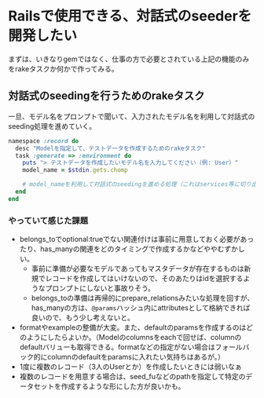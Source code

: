 # Railsで使用できる、対話式のseederを開発したい

まずは、いきなりgemではなく、仕事の方で必要とされている上記の機能のみをrakeタスクか何かで作ってみる。

## 対話式のseedingを行うためのrakeタスク
一旦、モデル名をプロンプトで聞いて、入力されたモデル名を利用して対話式のseeding処理を進めていく。

```ruby
namespace :record do
  desc "Modelを指定して、テストデータを作成するためのrakeタスク"
  task :generate => :environment do
    puts "> テストデータを作成したいモデル名を入力してください（例: User）"
    model_name = $stdin.gets.chomp

    # model_nameを利用して対話式のseedingを進める処理（これはservices等に切り出す）
  end
end

```

### やっていて感じた課題
- belongs_toでoptional:trueでない関連付けは事前に用意しておく必要があったり、has_manyの関連をどのタイミングで作成するかなどややむずかしい。
  - 事前に準備が必要なモデルであってもマスタデータが存在するものは新規でレコードを作成してはいけないので、そのあたりはidを選択するようなプロンプトにしないと事故りそう。
  - belongs_toの準備は再帰的にprepare_relationsみたいな処理を回すが、has_manyの方は、`@params`ハッシュ内にattributesとして格納できれば良いので、もう少し考えないと。 
- formatやexampleの整備が大変。また、defaultのparamsを作成するのはどのようにしたらよいか。（Modelのcolumnsをeachで回せば、columnのdefaultバリューも取得できる。formatなどの指定がない場合はフォールバック的にcolumnのdefaultをparamsに入れたい気持ちはあるが。）
- 1度に複数のレコード（3人のUserとか）を作成したいときには弱いなぁ
- 複数のレコードを用意する場合は、seed_fuなどのpathを指定して特定のデータセットを作成するような形にした方が良いかも。
